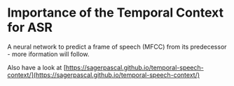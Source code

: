 # Importance of the Temporal Context for ASR

A neural network to predict a frame of speech (MFCC) from its predecessor - more iformation will follow.

Also have a look at [https://sagerpascal.github.io/temporal-speech-context/](https://sagerpascal.github.io/temporal-speech-context/)
